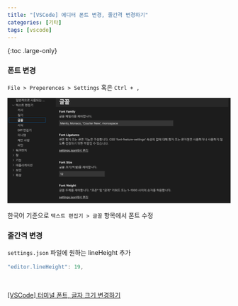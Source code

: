 ```yaml
---
title: "[VSCode] 에디터 폰트 변경, 줄간격 변경하기"
categories: [기타]
tags: [vscode]
---
```


{:toc .large-only}

### 폰트 변경

`File > Preperences > Settings` 혹은 `Ctrl + ,`

<img src="/assets/img/blog/2021-08-17-vscode-editor-font.png"/>

<br/>

한국어 기준으로 `텍스트 편집기 > 글꼴` 항목에서 폰트 수정

### 줄간격 변경

`settings.json` 파일에 원하는 lineHeight 추가

```js
"editor.lineHeight": 19,
```

<br/>

[[VSCode] 터미널 폰트, 글자 크기 변경하기](https://hianna.tistory.com/350)
